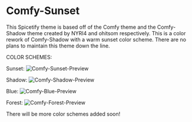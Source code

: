 # Comfy-Sunset
This Spicetify theme is based off of the Comfy theme and the Comfy-Shadow theme created by NYRI4 and ohitsom respectively. This is a color rework of Comfy-Shadow with a warm sunset color scheme. There are no plans to maintain this theme down the line.

COLOR SCHEMES:

Sunset:
![Comfy-Sunset-Preview](https://user-images.githubusercontent.com/104531555/168456808-c9bcc018-1319-4550-bc2f-b4187be03771.png)

Shadow:
![Comfy-Shadow-Preview](https://user-images.githubusercontent.com/104531555/168457350-e5837d37-d039-4e5c-84f3-b567b63cac69.png)

Blue:
![Comfy-Blue-Preview](https://user-images.githubusercontent.com/104531555/169105439-49046d56-ade5-4be1-8d78-331b0661c532.png)

Forest:
![Comfy-Forest-Preview](https://user-images.githubusercontent.com/104531555/169376932-d79156ae-6277-43d8-bf11-fe16e33b6662.png)

There will be more color schemes added soon!

